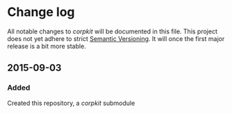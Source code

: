 # Change log

All notable changes to *corpkit* will be documented in this file.
This project does not yet adhere to strict [Semantic Versioning](http://semver.org/). It will once the first major release is a bit more stable.

## 2015-09-03

### Added
Created this repository, a *corpkit* submodule